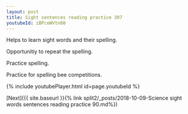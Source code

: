 ```yaml
---
layout: post
title: Sight sentences reading practice 307
youtubeId: iBPceWVtn60
---
```

 
 
Helps to learn sight words and their spelling.

Opportunitiy to repeat the spelling. 

Practice spelling. 
 
Practice for spelling bee competitions. 
 
{% include youtubePlayer.html id=page.youtubeId %}
 
 

[Next]({{ site.baseurl }}{% link  split2/_posts/2018-10-09-Science sight words sentences reading practice 90.md%})
 
